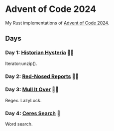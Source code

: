 # Advent of Code 2024

My Rust implementations of [Advent of Code 2024](https://adventofcode.com/2024).

## Days

### Day 1: [Historian Hysteria](day01/README.md) 🌟🌟

Iterator:unzip().

### Day 2: [Red-Nosed Reports](day02/README.md) 🌟🌟


### Day 3: [Mull It Over](day03/README.md) 🌟🌟

Regex. LazyLock.

### Day 4: [Ceres Search](day04/README.md) 🌟

Word search.